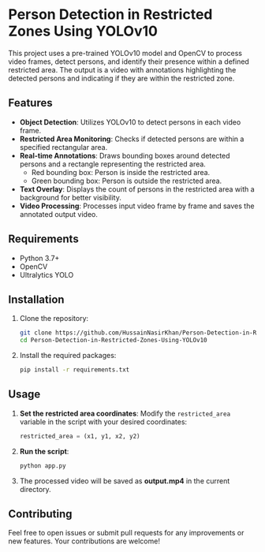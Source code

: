 # Person Detection in Restricted Zones Using YOLOv10

This project uses a pre-trained YOLOv10 model and OpenCV to process video frames, detect persons, and identify their presence within a defined restricted area. The output is a video with annotations highlighting the detected persons and indicating if they are within the restricted zone.

## Features

- **Object Detection**: Utilizes YOLOv10 to detect persons in each video frame.
- **Restricted Area Monitoring**: Checks if detected persons are within a specified rectangular area.
- **Real-time Annotations**: Draws bounding boxes around detected persons and a rectangle representing the restricted area.
  - Red bounding box: Person is inside the restricted area.
  - Green bounding box: Person is outside the restricted area.
- **Text Overlay**: Displays the count of persons in the restricted area with a background for better visibility.
- **Video Processing**: Processes input video frame by frame and saves the annotated output video.

## Requirements

- Python 3.7+
- OpenCV
- Ultralytics YOLO

## Installation

1. Clone the repository:
   ```bash
   git clone https://github.com/HussainNasirKhan/Person-Detection-in-Restricted-Zones-Using-YOLOv10.git
   cd Person-Detection-in-Restricted-Zones-Using-YOLOv10

2. Install the required packages:
   ```bash
   pip install -r requirements.txt

## Usage

1. **Set the restricted area coordinates**:
   Modify the `restricted_area` variable in the script with your desired coordinates:
   ```python
   restricted_area = (x1, y1, x2, y2)

2. **Run the script**:
   ```bash
   python app.py

3. The processed video will be saved as **output.mp4** in the current directory.

## Contributing

Feel free to open issues or submit pull requests for any improvements or new features. Your contributions are welcome!
